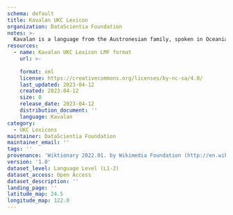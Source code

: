 ```yaml
---
schema: default
title: Kavalan UKC Lexicon
organization: DataScientia Foundation
notes: >-
  Kavalan is a language from the Austronesian family, spoken in Oceania. The UKC Lexicon of Kavalan is represented as a lexico-semantic network. It consists of words, word senses, synsets, as well as sense-level and synset-level relationships.
resources:
  - name: Kavalan UKC Lexicon LMF format
    url: >-
      
    format: xml
    license: https://creativecommons.org/licenses/by-nc-sa/4.0/
    last_updated: 2023-04-12
    created: 2023-04-12
    size: 0
    release_date: 2023-04-12
    distribution_document: ''
    language: Kavalan
category:
  - UKC Lexicons
maintainer: DataScientia Foundation
maintainer_email: ''
tags: ''
provenance: 'Wiktionary 2022.01. by Wikimedia Foundation (http://en.wiktionary.org); CogNet 2.1 by Khuyagbaatar Batsuren, National University of Mongolia (http://cognet.ukc.disi.unitn.it); Princeton WordNet 2.1 by Princeton University (https://wordnet.princeton.edu)'
version: '1.0'
dataset_level: Language Level (L1-2)
dataset_access: Open Access
dataset_description: ''
landing_page: ''
latitude_map: 24.5
longitude_map: 122.0
---
```

